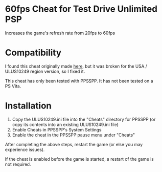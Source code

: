 
# 60fps Cheat for Test Drive Unlimited PSP

Increases the game's refresh rate from 20fps to 60fps

# Compatibility

I found this cheat originally made [here](https://forums.ppsspp.org/showthread.php?tid=4799&pid=118438#pid118438), but it was broken for the USA / ULUS10249 region version, so I fixed it.

This cheat has only been tested with PPSSPP. It has not been tested on a PS Vita. 

# Installation

1. Copy the ULUS10249.ini file into the "Cheats" directory for PPSSPP  (or copy its contents into an existing ULUS10249.ini file)
2. Enable Cheats in PPSSPP's System Settings
3. Enable the cheat in the PPSSPP pause menu under "Cheats"

After completing the above steps, restart the game (or else you may experience issues).

If the cheat is enabled before the game is started, a restart of the game is not required.

